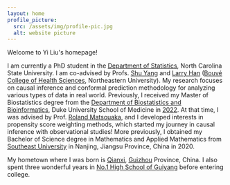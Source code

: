 ```yaml
---
layout: home
profile_picture:
  src: /assets/img/profile-pic.jpg
  alt: website picture
---
```


<p>
	Welcome to Yi Liu's homepage!
</p>

<p>

I am currently a PhD student in the <a href="https://statistics.sciences.ncsu.edu/" target="_blank">Department of Statistics</a>, North Carolina State University. I am co-advised by Profs. <a href="https://statistics.sciences.ncsu.edu/people/syang24/" target="_blank">Shu Yang</a> and <a href="https://bouve.northeastern.edu/directory/larry-han/" target="_blank">Larry Han</a> (<a href="https://bouve.northeastern.edu/" target="_blank">Bouvé College of Health Sciences</a>, Northeastern University). My research focuses on causal inference and conformal prediction methodology for analyzing various types of data in real world. Previously, I received my Master of Biostatistics degree from the <a href="https://biostat.duke.edu/" target="_blank">Department of Biostatistics and Bioinformatics</a>, Duke University School of Medicine in <a href="https://biostat.duke.edu/news/master-biostatistics-class-2022-celebrate-commencement" target="_blank">2022</a>. At that time, I was advised by Prof. <a href="https://scholars.duke.edu/person/roland.matsouaka" target="_blank">Roland Matsouaka</a>, and I developed interests in propensity score weighting methods, which started my journey in causal inference with observational studies! More previously, I obtained my Bachelor of Science degree in Mathematics and Applied Mathematics from <a href="https://www.seu.edu.cn/" target="_blank">Southeast University</a> in Nanjing, Jiangsu Province, China in 2020.

</p>	
   
<p> 
	My hometown where I was born is <a href="https://en.wikipedia.org/wiki/Qianxi,_Guizhou" target="_blank">Qianxi</a>, <a href="https://en.wikipedia.org/wiki/Guizhou" target="_blank">Guizhou</a> Province, China. I also spent three wonderful years in <a href="https://www.linkedin.com/school/no-1-high-school-of-guiyang/about/" target="_blank">No.1 High School of Guiyang</a> before entering college. 
</p>
